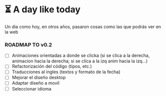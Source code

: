 # ⏳ A day like today

Un dia como hoy, en otros años, pasaron cosas como las que podrás ver en la web

### ROADMAP TO v0.2
- [ ] Animaciones orientadas a donde se clicka (si se clica a la derecha, animacion hacia la derecha; si se clica a la izq anim hacia la izq...)
- [ ] Refactorización del código (tipos, etc.)
- [ ] Traducciones al ingles (textos y formato de la fecha)
- [ ] Mejorar el diseño desktop
- [ ] Adaptar diseño a movil
- [ ] Seleccionar idioma
